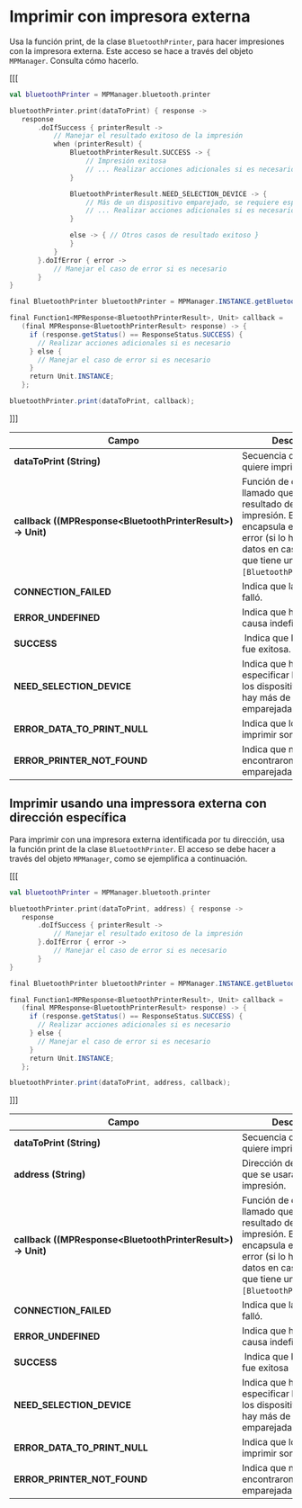 # Imprimir con impresora externa

Usa la función print, de la clase `BluetoothPrinter`, para hacer impresiones con la impresora externa. Este acceso se hace a través del objeto `MPManager`. Consulta cómo hacerlo.

[[[
```kotlin
val bluetoothPrinter = MPManager.bluetooth.printer

bluetoothPrinter.print(dataToPrint) { response ->
   response
       .doIfSuccess { printerResult ->
           // Manejar el resultado exitoso de la impresión
           when (printerResult) {
               BluetoothPrinterResult.SUCCESS -> {
                   // Impresión exitosa
                   // ... Realizar acciones adicionales si es necesario
               }

               BluetoothPrinterResult.NEED_SELECTION_DEVICE -> {
                   // Más de un dispositivo emparejado, se requiere especificar la dirección
                   // ... Realizar acciones adicionales si es necesario
               }

               else -> { // Otros casos de resultado exitoso }
               }
           }
       }.doIfError { error ->
           // Manejar el caso de error si es necesario
       }
}
```
```java
final BluetoothPrinter bluetoothPrinter = MPManager.INSTANCE.getBluetooth().getPrinter();

final Function1<MPResponse<BluetoothPrinterResult>, Unit> callback =
   (final MPResponse<BluetoothPrinterResult> response) -> {
     if (response.getStatus() == ResponseStatus.SUCCESS) {
       // Realizar acciones adicionales si es necesario
     } else {
       // Manejar el caso de error si es necesario
     }
     return Unit.INSTANCE;
   };

bluetoothPrinter.print(dataToPrint, callback);
```
]]]

|Campo|Descripción|
|---|---|
|**dataToPrint (String)**| Secuencia de texto que se quiere imprimir.|
|**callback ((MPResponse&lt;BluetoothPrinterResult&gt;) -> Unit)**| Función de devolución del llamado que ofrece el resultado del pedido de impresión. El `[MPResponse]` encapsula el estado, el error (si lo hay) y los datos en caso de éxito, que tiene un objeto `[BluetoothPrinterResult]`.|
|**CONNECTION_FAILED**| Indica que la conexión falló.|
|**ERROR_UNDEFINED**| Indica que hay un error de causa indefinida. |
|**SUCCESS**| Indica que la impresión fue exitosa.|
|**NEED_SELECTION_DEVICE**| Indica que hace falta especificar la dirección de los dispositivos cuando hay más de una impresora emparejada.|
|**ERROR_DATA_TO_PRINT_NULL**| Indica que los datos para imprimir son nulos.|
|**ERROR_PRINTER_NOT_FOUND**| Indica que no se encontraron impresoras emparejadas.|

## Imprimir usando una impressora externa con dirección específica

Para imprimir con una impresora externa identificada por tu dirección, usa la función print de la clase `BluetoothPrinter`. El acceso se debe hacer a través del objeto `MPManager`, como se ejemplifica a continuación.

[[[
```kotlin
val bluetoothPrinter = MPManager.bluetooth.printer

bluetoothPrinter.print(dataToPrint, address) { response ->
   response
       .doIfSuccess { printerResult ->
           // Manejar el resultado exitoso de la impresión
       }.doIfError { error ->
           // Manejar el caso de error si es necesario
       }
}
```
```java
final BluetoothPrinter bluetoothPrinter = MPManager.INSTANCE.getBluetooth().getPrinter();

final Function1<MPResponse<BluetoothPrinterResult>, Unit> callback =
   (final MPResponse<BluetoothPrinterResult> response) -> {
     if (response.getStatus() == ResponseStatus.SUCCESS) {
       // Realizar acciones adicionales si es necesario
     } else {
       // Manejar el caso de error si es necesario
     }
     return Unit.INSTANCE;
   };

bluetoothPrinter.print(dataToPrint, address, callback);
```
]]]

|Campo|Descripción|
|---|---|
|**dataToPrint (String)**| Secuencia de texto que se quiere imprimir|
|**address (String)**| Dirección de la impresora que se usará para la impresión.|
|**callback ((MPResponse&lt;BluetoothPrinterResult&gt;) -> Unit)**| Función de devolución del llamado que ofrece el resultado del pedido de impresión. El `[MPResponse]` encapsula el estado, el error (si lo hay) y los datos en caso de éxito, que tiene un objeto `[BluetoothPrinterResult]`.|
|**CONNECTION_FAILED**| Indica que la conexión falló.|
|**ERROR_UNDEFINED**| Indica que hay un error de causa indefinida. |
|**SUCCESS**| Indica que la impresión fue exitosa|
|**NEED_SELECTION_DEVICE**| Indica que hace falta especificar la dirección de los dispositivos cuando hay más de una impresora emparejada|
|**ERROR_DATA_TO_PRINT_NULL**| Indica que los datos para imprimir son nulos.|
|**ERROR_PRINTER_NOT_FOUND**| Indica que no se encontraron impresoras emparejadas.|